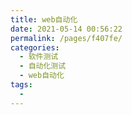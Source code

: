 ```yaml
---
title: web自动化
date: 2021-05-14 00:56:22
permalink: /pages/f407fe/
categories:
  - 软件测试
  - 自动化测试
  - web自动化
tags:
  - 
---
```

